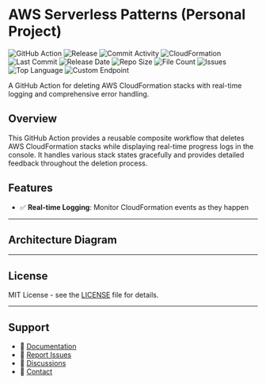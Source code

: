 # AWS Serverless Patterns (Personal Project)

![GitHub Action](https://img.shields.io/badge/GitHub-Action-blue?logo=github)&nbsp;![Release](https://github.com/subhamay-bhattacharyya/5221-serverless-patterns-cft/actions/workflows/release.yaml/badge.svg)&nbsp;![Commit Activity](https://img.shields.io/github/commit-activity/t/subhamay-bhattacharyya/5221-serverless-patterns-cft)&nbsp;![CloudFormation](https://img.shields.io/badge/AWS-CloudFormation-orange?logo=amazonaws)&nbsp;![Last Commit](https://img.shields.io/github/last-commit/subhamay-bhattacharyya/5221-serverless-patterns-cft)&nbsp;![Release Date](https://img.shields.io/github/release-date/subhamay-bhattacharyya/5221-serverless-patterns-cft)&nbsp;![Repo Size](https://img.shields.io/github/repo-size/subhamay-bhattacharyya/5221-serverless-patterns-cft)&nbsp;![File Count](https://img.shields.io/github/directory-file-count/subhamay-bhattacharyya/5221-serverless-patterns-cft)&nbsp;![Issues](https://img.shields.io/github/issues/subhamay-bhattacharyya/5221-serverless-patterns-cft)&nbsp;![Top Language](https://img.shields.io/github/languages/top/subhamay-bhattacharyya/5221-serverless-patterns-cft)&nbsp;![Custom Endpoint](https://img.shields.io/endpoint?url=https://gist.githubusercontent.com/bsubhamay/1405096cdde8e8602122663c4d411ec0/raw/5221-serverless-patterns-cft.json?)


A GitHub Action for deleting AWS CloudFormation stacks with real-time logging and comprehensive error handling.

## Overview

This GitHub Action provides a reusable composite workflow that deletes AWS CloudFormation stacks while displaying real-time progress logs in the console. It handles various stack states gracefully and provides detailed feedback throughout the deletion process.

## Features

- ✅ **Real-time Logging**: Monitor CloudFormation events as they happen

---

## Architecture Diagram


---

## License

MIT License - see the [LICENSE](LICENSE) file for details.

---

## Support

- 📖 [Documentation](https://github.com/subhamay-bhattacharyya/5221-serverless-patterns-cft/wiki)
- 🐛 [Report Issues](https://github.com/subhamay-bhattacharyya/5221-serverless-patterns-cft/issues)
- 💬 [Discussions](https://github.com/subhamay-bhattacharyya/5221-serverless-patterns-cft/discussions)
- 📧 [Contact](mailto:support@subhamay.aws@gmail.com)